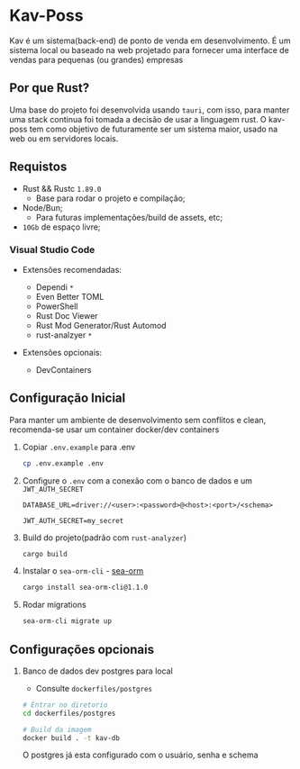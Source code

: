 # Kav-Poss

Kav é um sistema(back-end) de ponto de venda em desenvolvimento. É um sistema local ou baseado na web projetado para fornecer uma interface de vendas para pequenas (ou grandes) empresas

## Por que Rust?

Uma base do projeto foi desenvolvida usando `tauri`, com isso, para manter uma stack continua foi tomada a decisão de usar a linguagem rust. O kav-poss tem como objetivo de futuramente ser um sistema maior, usado na web ou em servidores locais.

## Requistos

- Rust && Rustc `1.89.0`
  - Base para rodar o projeto e compilação;
- Node/Bun;
  - Para futuras implementações/build de assets, etc;
- `10Gb` de espaço livre;

### **Visual Studio Code**

- Extensões recomendadas:
  - Dependi `*`
  - Even Better TOML
  - PowerShell
  - Rust Doc Viewer
  - Rust Mod Generator/Rust Automod
  - rust-analzyer `*`

- Extensões opcionais:
  - DevContainers

## Configuração Inicial

Para manter um ambiente de desenvolvimento sem conflitos
e clean, recomenda-se usar um container docker/dev containers

1. Copiar `.env.example` para .env

   ```sh
   cp .env.example .env
   ```

2. Configure o `.env` com a conexão com o banco de dados
e um `JWT_AUTH_SECRET`

   ```.env
   DATABASE_URL=driver://<user>:<password>@<host>:<port>/<schema>

   JWT_AUTH_SECRET=my_secret
   ```

3. Build do projeto(padrão com `rust-analyzer`)

   ```sh
   cargo build
   ```

4. Instalar o `sea-orm-cli` - [sea-orm](https://www.sea-ql.org/SeaORM/docs/generate-entity/sea-orm-cli/)

   ```sh
   cargo install sea-orm-cli@1.1.0
   ```

5. Rodar migrations

   ```sh
   sea-orm-cli migrate up
   ```

## Configurações opcionais

1. Banco de dados dev postgres para local
   - Consulte `dockerfiles/postgres`

   ```sh
   # Entrar no diretorio
   cd dockerfiles/postgres

   # Build da imagem
   docker build . -t kav-db
   ```

   O postgres já esta configurado com o usuário, senha e schema
